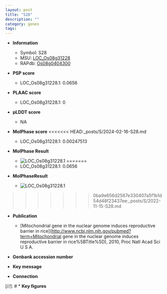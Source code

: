 ```yaml
---
layout: post
title: "S28"
description: ""
category: genes
tags: 
---
```


* **Information**  
    + Symbol: S28  
    + MSU: [LOC_Os08g31228](http://rice.plantbiology.msu.edu/cgi-bin/ORF_infopage.cgi?orf=LOC_Os08g31228)  
    + RAPdb: [Os08g0404300](http://rapdb.dna.affrc.go.jp/viewer/gbrowse_details/irgsp1?name=Os08g0404300)  

* **PSP score**  
    + LOC_Os08g31228.1: 0.0656 

* **PLAAC score**  
    + LOC_Os08g31228.1: 0 

* **pLDDT score**
    + NA


* **MolPhase score**
<<<<<<< HEAD:_posts/S/2024-02-16-S28.md
    + LOC_Os08g31228.1: 0.00247513

* **MolPhase Result**
    + ![LOC_Os08g31228.1](https://304243504.github.io/Pictures/LOC_Os08g/LOC_Os08g31228.1.png)
=======
    + LOC_Os08g31228.1: 0.0656

* **MolPhaseResult**
    + ![LOC_Os08g31228.1](https://ricepsp.github.io/pictures/LOC_Os08g/LOC_Os08g31228.1.png)
>>>>>>> 0ba9e656d2567e330407a5f1b1d54d48f23437ee:_posts/S/2022-11-15-S28.md

* **Publication**  
    + [Mitochondrial gene in the nuclear genome induces reproductive barrier in rice](http://www.ncbi.nlm.nih.gov/pubmed?term=Mitochondrial gene in the nuclear genome induces reproductive barrier in rice%5BTitle%5D), 2010, Proc Natl Acad Sci U S A.

* **Genbank accession number**  

* **Key message**  

* **Connection**  

[//]: # * **Key figures**  


